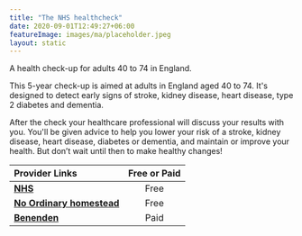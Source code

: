 ```yaml
---
title: "The NHS healthcheck"
date: 2020-09-01T12:49:27+06:00
featureImage: images/ma/placeholder.jpeg
layout: static
---
```


A health check-up for adults 40 to 74 in England.

This 5-year check-up is aimed at adults in England aged 40 to 74. It's designed to detect early signs of stroke, kidney disease, heart disease, type 2 diabetes and dementia.

After the check your healthcare professional will discuss your results with you. You'll be given advice to help you lower your risk of a stroke, kidney disease, heart disease, diabetes or dementia, and maintain or improve your health. But don’t wait until then to make healthy changes!

| Provider Links      | Free or Paid  |  
| :-----------          | :--------------:      |  
| [**NHS**](https://www.nhs.uk/conditions/nhs-health-check/) | Free | 
| [**No Ordinary homestead**](https://www.noordinaryhomestead.com/importance-of-checking-your-health/) | Free | 
| [**Benenden**](https://www.benenden.co.uk/health/health-assessments/) | Paid | 
  

<br/><br/>






